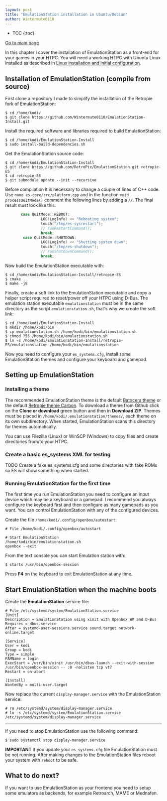 ```yaml
---
layout: post
title: "EmulationStation installation in Ubuntu/Debian"
author: Wintermute0110
---
```


- TOC
{:toc}

[Go to main page](../)

In this chapter I cover the installation of EmulationStation as a front-end for your games in your HTPC. You will need a working HTPC with Ubuntu Linux installed as described in [Linux installation and initial configuration](./LKESG/Linux-installation-and-configuration).

## Installation of EmulationStation (compile from source)

First clone a repository I made to simplify the installation of the Retropie fork of EmulationStation:

```
$ cd /home/kodi/
$ git clone https://github.com/Wintermute0110/EmulationStation-Install.git
```

Install the required software and libraries required to build EmulationStation:

```
$ cd /home/kodi/EmulationStation-Install
$ sudo install-build-dependencies.sh
```

Get the EmulationStation source code:

```
$ cd /home/kodi/EmulationStation-Install
$ git clone https://github.com/RetroPie/EmulationStation.git retropie-ES
$ cd retropie-ES
$ git submodule update --init --recursive
```

Before compilation it is necessary to change a couple of lines of C++ code. Use `nano es-core/src/platform.cpp` and in the function `void processQuitMode()` comment the following lines by adding a `//`. The final result must look like this:

```c++
       case QuitMode::REBOOT:
                LOG(LogInfo) << "Rebooting system";
                touch("/tmp/es-sysrestart");
                // runRestartCommand();
                break;
        case QuitMode::SHUTDOWN:
                LOG(LogInfo) << "Shutting system down";
                touch("/tmp/es-shutdown");
                // runShutdownCommand();
                break;
```

Now build the EmulationStation executable with:

```
$ cd /home/kodi/EmulationStation-Install/retropie-ES
$ cmake .
$ make -j8
```

Finally, create a soft link to the EmulationStation executable and copy a helper script required to reset/power off your HTPC using D-Bus. The emulation station executable `emulationstation` must be in the same directory as the script `emulationstation.sh`, that's why we create the soft link:

```
$ cd /home/kodi/EmulationStation-Install
$ mkdir /home/kodi/bin
$ cp emulationstation.sh /home/kodi/bin/emulationstation.sh
$ chmod 755 /home/kodi/bin/emulationstation.sh
$ ln -s /home/kodi/EmulationStation-Install/retropie-ES/emulationstation /home/kodi/bin/emulationstation
```

Now you need to configure your `es_systems.cfg`, install some EmulationStation themes and configure your keyboard and gamepad.

## Setting up EmulationStation

### Installing a theme

The recommended EmulationStation theme is the default [Batocera theme](https://github.com/batocera-linux/batocera-themes) or the default [Retropie theme Carbon](https://github.com/RetroPie/es-theme-carbon). To download a theme from Github click on the **Clone or download** green button and then in **Download ZIP**. Themes must be placed in `/home/kodi/.emulationstation/themes/`, each theme on its own subdirectory. When started, EmulationStation scans this directory for themes automatically.

You can use Filezilla (Linux) or WinSCP (Windows) to copy files and create directories from/to your HTPC.

### Create a basic es_systems XML for testing

TODO Create a fake es_systems.cfg and some directories with fake ROMs so ES will show something when started.

### Running EmulationStation for the first time

The first time you run EmulationStation you need to configure an input device which may be a keyboard or a gamepad. I recommend you always configure the keyboard first and then configure as many gamepads as you want. You can control EmulationStation with any of the configured devices.

Create the file `/home/kodi/.config/openbox/autostart`:

```
# File /home/kodi/.config/openbox/autostart

# Start EmulationStation
/home/kodi/bin/emulationstation.sh
openbox --exit
```

From the text console you can start Emulation station with:

```
$ startx /usr/bin/openbox-session
```

Press **F4** on the keyboard to exit EmulationStation at any time.

## Start EmulationStation when the machine boots

Create the **EmulationStation** service file:

```
# File /etc/systemd/system/EmulationStation.service
[Unit]
Description = EmulationStation using xinit with Openbox WM and D-Bus
Requires = dbus.service
After = systemd-user-sessions.service sound.target network-online.target

[Service]
User = kodi
Group = kodi
Type = simple
PAMName = login
ExecStart = /usr/bin/xinit /usr/bin/dbus-launch --exit-with-session /usr/bin/openbox-session -- :0 -nolisten tcp vt7
Restart = on-abort

[Install]
WantedBy = multi-user.target
```

Now replace the current `display-manager.service` with the EmulationStation service:

```
# rm /etc/systemd/system/display-manager.service
# ln -s /etc/systemd/system/EmulationStation.service /etc/systemd/system/display-manager.service
```

-----

If you need to stop EmulationStation use the following command:
```
$ sudo systemctl stop display-manager.service
```

**IMPORTANT** If you update your `es_systems.cfg` file EmulationStation must be not running. After making changes to the EmulationStation files reboot your system with `reboot` to be safe.

## What to do next?

If you want to use EmulationStation as your frontend you need to setup some emulators as backends, for example Retroarch, MAME or Mednafen.
